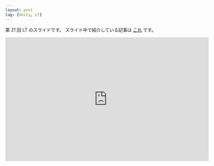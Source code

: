```yaml
---
layout: post
tag: [Unity, LT]
---
```


第 21 回 LT のスライドです。
スライド中で紹介している記事は [これ](https://qiita.com/nmxi/items/7950fb12ef925efa276d) です。

<div class="slide">
  <iframe src="https://docs.google.com/presentation/d/e/2PACX-1vT4oTtAFwnapA1-DWh8vYG_h0limLgdUCjk284_4bEPmqNjXHgd0Xa-zTBVVVV_uBylicaRW6s5pnr7/embed?start=false&loop=false&delayms=3000" frameborder="0" width="640" height="390" allowfullscreen="true" mozallowfullscreen="true" webkitallowfullscreen="true"></iframe>
</div>
